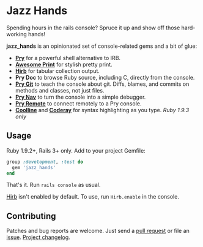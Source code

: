 Jazz Hands
==========

Spending hours in the rails console? Spruce it up and show off those
hard-working hands!

**jazz_hands** is an opinionated set of console-related gems and a bit of glue:

* [**Pry**][pry] for a powerful shell alternative to IRB.
* [**Awesome Print**][awesome_print] for stylish pretty print.
* [**Hirb**][hirb] for tabular collection output.
* **Pry Doc** to browse Ruby source, including C, directly from the console.
* [**Pry Git**][pry-git] to teach the console about git. Diffs, blames, and
  commits on methods and classes, not just files.
* [**Pry Nav**][pry-nav] to turn the console into a simple debugger.
* [**Pry Remote**][pry-remote] to connect remotely to a Pry console.
* [**Coolline**][coolline] and [**Coderay**][coderay] for syntax highlighting as
  you type. _Ruby 1.9.3 only_


## Usage

Ruby 1.9.2+, Rails 3+ only. Add to your project Gemfile:

```ruby
group :development, :test do
  gem 'jazz_hands'
end
```

That's it. Run `rails console` as usual.

[Hirb][hirb] isn't enabled by default. To use, run `Hirb.enable` in the console.


## Contributing

Patches and bug reports are welcome. Just send a [pull request][pullrequests] or
file an [issue][issues]. [Project changelog][changelog].


[pry]:           http://pry.github.com
[awesome_print]: https://github.com/michaeldv/awesome_print
[hirb]:          https://github.com/cldwalker/hirb
[pry-git]:       https://github.com/pry/pry-git
[pry-nav]:       https://github.com/nixme/pry-nav
[pry-remote]:    https://github.com/Mon-Ouie/pry-remote
[coolline]:      https://github.com/Mon-Ouie/coolline
[coderay]:       https://github.com/rubychan/coderay
[pullrequests]:  https://github.com/nixme/jazz_hands/pulls
[issues]:        https://github.com/nixme/jazz_hands/issues
[changelog]:     https://github.com/nixme/jazz_hands/blob/master/CHANGELOG.md
